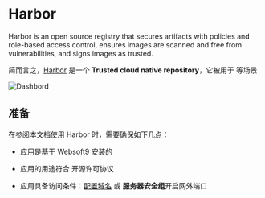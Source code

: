 # Harbor

Harbor is an open source registry that secures artifacts with policies and role-based access control, ensures images are scanned and free from vulnerabilities, and signs images as trusted. 

简而言之，[Harbor](https://goharbor.io/) 是一个 **Trusted cloud native repository**，它被用于    等场景


![Dashbord](https://libs.websoft9.com/Websoft9/DocsPicture/zh/harbor/harbor-gui-websoft9.png)


## 准备

在参阅本文档使用 Harbor 时，需要确保如下几点：

- 应用是基于 Websoft9 安装的

- 应用的用途符合 [](https://some_license_url) 开源许可协议

- 应用具备访问条件：[配置域名](./guide/appsetdomain) 或 **服务器安全组**开启网外端口
